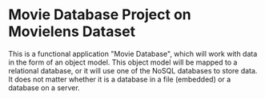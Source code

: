 # Movie Database Project on Movielens Dataset

This is a functional application "Movie Database", which will work with data in the form of an object model. This object model will be mapped to a relational database, or it will use one of the NoSQL databases to store data. It does not matter whether it is a database in a file (embedded) or a database on a server.
